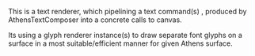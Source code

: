 This is a text renderer, which pipelining a text command(s) , produced by AthensTextComposer
into a concrete calls to canvas.

Its using a glyph renderer instance(s) to draw separate font glyphs on a surface in a most suitable/efficient
manner for given Athens surface.
